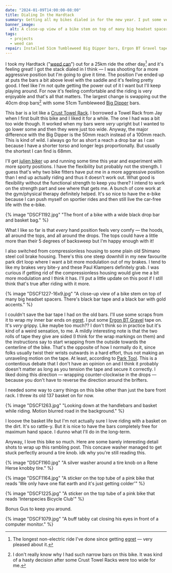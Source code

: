 ```yaml
---
date: "2024-01-09T14:00:00-08:00"
title: Dialing In the Hardtack
summary: Getting all my bikes dialed in for the new year. I put some very short reach Tumbleweed Big Dipper bars on!
banner_image:
  alt: A close-up view of a bike stem on top of many big headset spacers. There's black bar tape and a black bar with gold accents.
tags:
  - projects
  - weed can
repair: Installed 51cm Tumbleweed Big Dipper bars, Ergon BT Gravel tape, put the basket back on, and swapped the Yokozuna compressionless housing for some traditional Shimano housing.
---
```


I took my Hardtack ("[weed can](/tags/weed-can)") out for a 25km ride the other day[^1] and it's feeling great! I got the stack dialed in I think — I was shooting for a more aggressive position but I'm going to give it time. The position I've ended up at puts the bars a bit above level with the saddle and it's feeling pretty good. I feel like I'm not quite getting the power out of it I want but I'll keep playing around. For now it's feeling comfortable and the riding is very enjoyable and that's all that matters. The largest change is swapping out the 40cm drop bars[^2] with some 51cm Tumbleweed [Big Dipper](https://tumbleweed.cc/collections/products/products/bigdipper) bars.

[^1]: The longest non-electric ride I've done since getting [egret](/tags/egret) — very pleased about it.
[^2]: I don't really know why I had such narrow bars on this bike. It was kind of a hasty decision after some Crust Towel Racks were too wide for me.

This bar is a lot like a [Crust Towel Rack](https://crustbikes.com/products/towel-rack-bar). I borrowed a Towel Rack from Jay when I first built this bike and I liked it for a while. The one I had was a bit too wide though. It worked when my bars were _very_ upright but I wanted to go lower some and then they were just too wide. Anyway, the major difference with the Big Dipper is the 50mm reach instead of a 100mm reach. This is kind of wild. I always go for as short a reach a drop bar as I can because I have a shorter torso and longer legs proportionally. But usually the shortest I can find is 68mm.

I'll get [julien biker](/tags/julien-biker) up and running some time this year and experiment with more sporty positions. I have the flexibility but probably not the strength. I guess that's why two bike fitters have put me in a more aggressive position than I end up actually riding and thus it doesn't work out. What good is flexibility without the functional strength to keep you there? I intend to work on the strength part and see where that gets me. A bunch of core work at the gym/physical therapy definitely helped. It's so nice to have the e-bike because I can push myself on sportier rides and then still live the car-free life with the e-bike.

{% image "DSCF1192.jpg" "The front of a bike with a wide black drop bar and basket bag." %}

What I like so far is that _every_ hand position feels very comfy — the hoods, all around the tops, and all around the drops. The tops could have a little more than their 5 degrees of backsweep but I'm happy enough with it!

I also switched from compressionless housing to some plain old Shimano steel coil brake housing. There's this one steep downhill in my new favourite park dirt loop where I want a bit more modulation out of my brakes. I tend to like my brakes very bite-y and these Paul Klampers definitely grab. I was curious if getting rid of the compressionless housing would give me a bit more modulation and I think it has. I'll put a little update on this post if I still think that's true after riding with it more.

{% image "DSCF1227-16x9.jpg" "A close-up view of a bike stem on top of many big headset spacers. There's black bar tape and a black bar with gold accents." %}

I couldn't save the bar tape I had on the old bars. I'll use some scraps from it to wrap my inner bar ends on [egret](/tags/egret). I put some [Ergon BT Gravel](https://ergonbike.shop/products/bt-gravel) tape on. It's _very_ grippy. Like maybe too much?? I don't think so in practice but it's kind of a weird sensation, to me. A mildly interesting note is that the two rolls of tape they give are sided (I think for the wrap markings on them) and the instructions say to start wrapping from the outside towards the centerline of the bike. That's the opposite of how I normally do it, since folks usually twist their wrists outwards in a hard effort, thus not making an unraveling motion on the tape. At least, according to [Park Tool](https://www.parktool.com/en-us/blog/repair-help/handlebar-tape-installation-drop-bars). This is a contentious debate that I don't have an opinion on and I think it probably doesn't matter as long as you tension the tape and secure it correctly. I liked doing this direction — wrapping counter-clockwise in the drops — because you don't have to reverse the direction around the brifters.

I needed some way to carry things on this bike other than just the bare front rack. I threw its old 137 basket on for now.

{% image "DSCF1263.jpg" "Looking down at the handlebars and basket while riding. Motion blurred road in the background." %}

I looove the basket life but I'm not actually sure I love riding with a basket on the dirt. It's so rattle-y. But it is nice to have the bars completely free for maximum hand space. I dunno what I'll do in the long-term.

Anyway, I love this bike so much. Here are some barely interesting detail shots to wrap up this rambling post. This concave washer managed to get stuck perfectly around a tire knob. idk why you're still reading this.

{% image "DSCF1160.jpg" "A silver washer around a tire knob on a Rene Herse knobby tire." %}

{% image "DSCF1164.jpg" "A sticker on the top tube of a pink bike that reads 'We only have one flat earth and it's just getting colder'" %}

{% image "DSCF1225.jpg" "A sticker on the top tube of a pink bike that reads 'Interspecies Bicycle Club'" %}

Bonus Gus to keep you around.

{% image "DSCF1079.jpg" "A buff tabby cat closing his eyes in front of a computer monitor." %}
